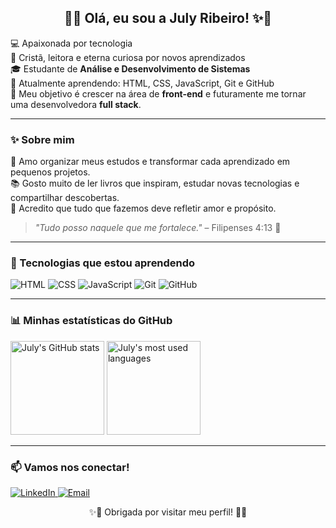 <h2 align="center">🌸✨ Olá, eu sou a July Ribeiro! ✨🌸</h2>

<p>
💻 Apaixonada por tecnologia<br>
🙏 Cristã, leitora e eterna curiosa  por novos aprendizados<br>
🎓 Estudante de <strong>Análise e Desenvolvimento de Sistemas</strong> <br>
🌱 Atualmente aprendendo: HTML, CSS, JavaScript, Git e GitHub <br>
🚀 Meu objetivo é crescer na área de <strong>front-end</strong> e futuramente me tornar uma desenvolvedora <strong>full stack</strong>.

</p>

---

### ✨ Sobre mim
🌸 Amo organizar meus estudos e transformar cada aprendizado em pequenos projetos.  
📚 Gosto muito de ler livros que inspiram, estudar novas tecnologias e compartilhar descobertas.  
💖 Acredito que tudo que fazemos deve refletir amor e propósito.

> *"Tudo posso naquele que me fortalece."* – Filipenses 4:13 🌿

---

### 🚀 Tecnologias que estou aprendendo
<p align="left">
  <img src="https://img.shields.io/badge/HTML5-E34F26?style=for-the-badge&logo=html5&logoColor=white" alt="HTML" />
  <img src="https://img.shields.io/badge/CSS3-1572B6?style=for-the-badge&logo=css3&logoColor=white" alt="CSS" />
  <img src="https://img.shields.io/badge/JavaScript-F7DF1E?style=for-the-badge&logo=javascript&logoColor=black" alt="JavaScript" />
  <img src="https://img.shields.io/badge/Git-F05032?style=for-the-badge&logo=git&logoColor=white" alt="Git" />
  <img src="https://img.shields.io/badge/GitHub-100000?style=for-the-badge&logo=github&logoColor=white" alt="GitHub" />
</p>

---

### 📊 Minhas estatísticas do GitHub
<p align="left">
  <img height="150em" src="https://github-readme-stats.vercel.app/api?username=julyribeiro&show_icons=true&theme=rose_pine" alt="July's GitHub stats"/>
  <img height="150em" src="https://github-readme-stats.vercel.app/api/top-langs/?username=julyribeiro&layout=compact&theme=rose_pine" alt="July's most used languages"/>
</p>

---

### 📫 Vamos nos conectar!
<p>
  <a href="https://www.linkedin.com/in/july-ribeiro-718482117/" target="_blank">
    <img src="https://img.shields.io/badge/LinkedIn-0077B5?style=for-the-badge&logo=linkedin&logoColor=white" alt="LinkedIn">
  </a>
  <a href="mailto:devjurib@hotmail.com">
    <img src="https://img.shields.io/badge/E--mail-D14836?style=for-the-badge&logo=gmail&logoColor=white" alt="Email">
  </a>
</p>

<p align="center">✨🌸 Obrigada por visitar meu perfil! 🌸✨</p>